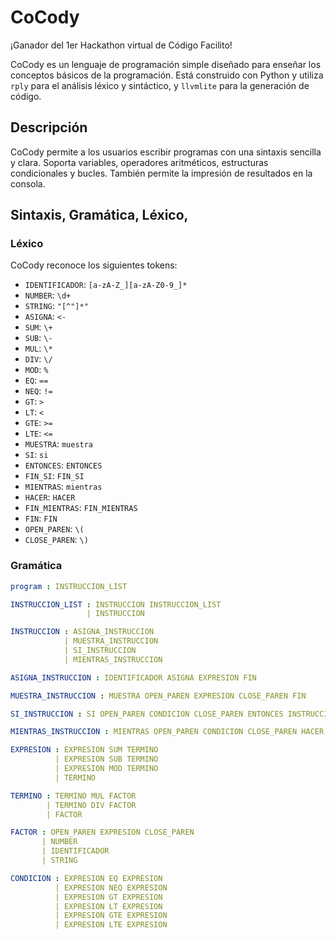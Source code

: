 # CoCody

¡Ganador del 1er Hackathon virtual de Código Facilito!

CoCody es un lenguaje de programación simple diseñado para enseñar los conceptos básicos de la programación. Está construido con Python y utiliza `rply` para el análisis léxico y sintáctico, y `llvmlite` para la generación de código. 

## Descripción

CoCody permite a los usuarios escribir programas con una sintaxis sencilla y clara. Soporta variables, operadores aritméticos, estructuras condicionales y bucles. También permite la impresión de resultados en la consola.

## Sintaxis, Gramática, Léxico,

### Léxico

CoCody reconoce los siguientes tokens:

- `IDENTIFICADOR`: `[a-zA-Z_][a-zA-Z0-9_]*`
- `NUMBER`: `\d+`
- `STRING`: `"[^"]*"`
- `ASIGNA`: `<-`
- `SUM`: `\+`
- `SUB`: `\-`
- `MUL`: `\*`
- `DIV`: `\/`
- `MOD`: `%`
- `EQ`: `==`
- `NEQ`: `!=`
- `GT`: `>`
- `LT`: `<`
- `GTE`: `>=`
- `LTE`: `<=`
- `MUESTRA`: `muestra`
- `SI`: `si`
- `ENTONCES`: `ENTONCES`
- `FIN_SI`: `FIN_SI`
- `MIENTRAS`: `mientras`
- `HACER`: `HACER`
- `FIN_MIENTRAS`: `FIN_MIENTRAS`
- `FIN`: `FIN`
- `OPEN_PAREN`: `\(`
- `CLOSE_PAREN`: `\)`

### Gramática

```yaml
program : INSTRUCCION_LIST

INSTRUCCION_LIST : INSTRUCCION INSTRUCCION_LIST
                 | INSTRUCCION

INSTRUCCION : ASIGNA_INSTRUCCION
            | MUESTRA_INSTRUCCION
            | SI_INSTRUCCION
            | MIENTRAS_INSTRUCCION

ASIGNA_INSTRUCCION : IDENTIFICADOR ASIGNA EXPRESION FIN

MUESTRA_INSTRUCCION : MUESTRA OPEN_PAREN EXPRESION CLOSE_PAREN FIN

SI_INSTRUCCION : SI OPEN_PAREN CONDICION CLOSE_PAREN ENTONCES INSTRUCCION_LIST FIN_SI

MIENTRAS_INSTRUCCION : MIENTRAS OPEN_PAREN CONDICION CLOSE_PAREN HACER INSTRUCCION_LIST FIN_MIENTRAS

EXPRESION : EXPRESION SUM TERMINO
          | EXPRESION SUB TERMINO
          | EXPRESION MOD TERMINO
          | TERMINO

TERMINO : TERMINO MUL FACTOR
        | TERMINO DIV FACTOR
        | FACTOR

FACTOR : OPEN_PAREN EXPRESION CLOSE_PAREN
       | NUMBER
       | IDENTIFICADOR
       | STRING

CONDICION : EXPRESION EQ EXPRESION
          | EXPRESION NEQ EXPRESION
          | EXPRESION GT EXPRESION
          | EXPRESION LT EXPRESION
          | EXPRESION GTE EXPRESION
          | EXPRESION LTE EXPRESION
```
